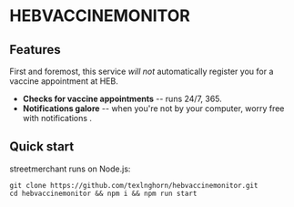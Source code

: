 HEBVACCINEMONITOR
==============================
## Features

First and foremost, this service _will not_ automatically register you for a vaccine appointment at HEB.

- **Checks for vaccine appointments** -- runs 24/7, 365.
- **Notifications galore** -- when you're not by your computer, worry free with notifications .

## Quick start

streetmerchant runs on Node.js:

```shell
git clone https://github.com/texlnghorn/hebvaccinemonitor.git
cd hebvaccinemonitor && npm i && npm run start
```
